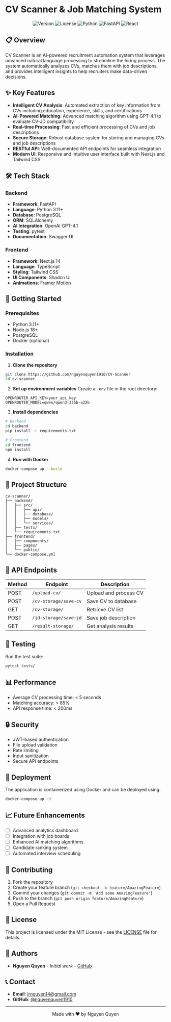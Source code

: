 # CV Scanner & Job Matching System

<div align="center">

![Version](https://img.shields.io/badge/version-1.0.0-blue.svg)
![License](https://img.shields.io/badge/license-MIT-green.svg)
![Python](https://img.shields.io/badge/python-3.11+-blue.svg)
![FastAPI](https://img.shields.io/badge/FastAPI-0.109.2-green.svg)
![React](https://img.shields.io/badge/React-18.2.0-blue.svg)

</div>

## 📋 Overview

CV Scanner is an AI-powered recruitment automation system that leverages advanced natural language processing to streamline the hiring process. The system automatically analyzes CVs, matches them with job descriptions, and provides intelligent insights to help recruiters make data-driven decisions.

## ✨ Key Features

- **Intelligent CV Analysis**: Automated extraction of key information from CVs including education, experience, skills, and certifications
- **AI-Powered Matching**: Advanced matching algorithm using GPT-4.1 to evaluate CV-JD compatibility
- **Real-time Processing**: Fast and efficient processing of CVs and job descriptions
- **Secure Storage**: Robust database system for storing and managing CVs and job descriptions
- **RESTful API**: Well-documented API endpoints for seamless integration
- **Modern UI**: Responsive and intuitive user interface built with Next.js and Tailwind CSS

## 🛠️ Tech Stack

### Backend

- **Framework**: FastAPI
- **Language**: Python 3.11+
- **Database**: PostgreSQL
- **ORM**: SQLAlchemy
- **AI Integration**: OpenAI GPT-4.1
- **Testing**: pytest
- **Documentation**: Swagger UI

### Frontend

- **Framework**: Next.js 14
- **Language**: TypeScript
- **Styling**: Tailwind CSS
- **UI Components**: Shadcn UI
- **Animations**: Framer Motion

## 🚀 Getting Started

### Prerequisites

- Python 3.11+
- Node.js 18+
- PostgreSQL
- Docker (optional)

### Installation

1. **Clone the repository**

```bash
git clone https://github.com/nguyenquyen1910/CV-Scanner
cd cv-scanner
```

2. **Set up environment variables**
   Create a `.env` file in the root directory:

```env
OPENROUTER_API_KEY=your_api_key
OPENROUTER_MODEL=qwen/qwen3-235b-a22b
```

3. **Install dependencies**

```bash
# Backend
cd backend
pip install -r requirements.txt

# Frontend
cd frontend
npm install
```

4. **Run with Docker**

```bash
docker-compose up --build
```

## 📁 Project Structure

```
cv-scanner/
├── backend/
│   ├── src/
│   │   ├── api/
│   │   ├── database/
│   │   ├── models/
│   │   └── services/
│   ├── tests/
│   └── requirements.txt
├── frontend/
│   ├── components/
│   ├── pages/
│   └── public/
└── docker-compose.yml
```

## 🔌 API Endpoints

| Method | Endpoint              | Description           |
| ------ | --------------------- | --------------------- |
| POST   | `/upload-cv/`         | Upload and process CV |
| POST   | `/cv-storage/save-cv` | Save CV to database   |
| GET    | `/cv-storage/`        | Retrieve CV list      |
| POST   | `/jd-storage/save-jd` | Save job description  |
| GET    | `/result-storage/`    | Get analysis results  |

## 🧪 Testing

Run the test suite:

```bash
pytest tests/
```

## 📊 Performance

- Average CV processing time: < 5 seconds
- Matching accuracy: > 85%
- API response time: < 200ms

## 🔒 Security

- JWT-based authentication
- File upload validation
- Rate limiting
- Input sanitization
- Secure API endpoints

## 🚀 Deployment

The application is containerized using Docker and can be deployed using:

```bash
docker-compose up -d
```

## 📈 Future Enhancements

- [ ] Advanced analytics dashboard
- [ ] Integration with job boards
- [ ] Enhanced AI matching algorithms
- [ ] Candidate ranking system
- [ ] Automated interview scheduling

## 🤝 Contributing

1. Fork the repository
2. Create your feature branch (`git checkout -b feature/AmazingFeature`)
3. Commit your changes (`git commit -m 'Add some AmazingFeature'`)
4. Push to the branch (`git push origin feature/AmazingFeature`)
5. Open a Pull Request

## 📝 License

This project is licensed under the MIT License - see the [LICENSE](LICENSE) file for details.

## 👥 Authors

- **Nguyen Quyen** - _Initial work_ - [GitHub](https://github.com/nguyenquyen1910)

## 📞 Contact

- **Email**: jrnguyen14@gmail.com
- **GitHub**: [@nguyenquyen1910](https://github.com/nguyenquyen1910)

---

<div align="center">
Made with ❤️ by Nguyen Quyen
</div>
